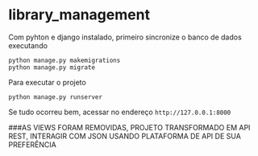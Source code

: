 # library_management

Com pyhton e django instalado, primeiro sincronize o banco de dados executando

```
python manage.py makemigrations
python manage.py migrate
```
Para executar o projeto

```
python manage.py runserver
```

Se tudo ocorreu bem, acessar no endereço `http://127.0.0.1:8000`

###AS VIEWS FORAM REMOVIDAS, PROJETO TRANSFORMADO EM API REST, INTERAGIR COM JSON USANDO PLATAFORMA DE API DE SUA PREFERÊNCIA

